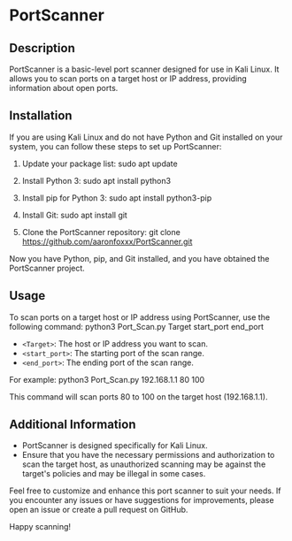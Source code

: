 # PortScanner

## Description

PortScanner is a basic-level port scanner designed for use in Kali Linux. It allows you to scan ports on a target host or IP address, providing information about open ports.

## Installation

If you are using Kali Linux and do not have Python and Git installed on your system, you can follow these steps to set up PortScanner:

1. Update your package list:
sudo apt update

2. Install Python 3:
sudo apt install python3

3. Install pip for Python 3:
sudo apt install python3-pip

4. Install Git:
sudo apt install git

5. Clone the PortScanner repository:
git clone https://github.com/aaronfoxxx/PortScanner.git

Now you have Python, pip, and Git installed, and you have obtained the PortScanner project.

## Usage

To scan ports on a target host or IP address using PortScanner, use the following command:
python3 Port_Scan.py Target start_port end_port

- `<Target>`: The host or IP address you want to scan.
- `<start_port>`: The starting port of the scan range.
- `<end_port>`: The ending port of the scan range.

For example:
python3 Port_Scan.py 192.168.1.1 80 100

This command will scan ports 80 to 100 on the target host (192.168.1.1).

## Additional Information

- PortScanner is designed specifically for Kali Linux.
- Ensure that you have the necessary permissions and authorization to scan the target host, as unauthorized scanning may be against the target's policies and may be illegal in some cases.

Feel free to customize and enhance this port scanner to suit your needs. If you encounter any issues or have suggestions for improvements, please open an issue or create a pull request on GitHub.

Happy scanning!




